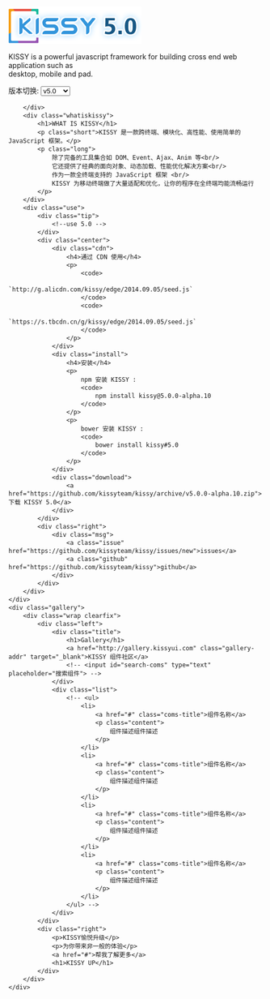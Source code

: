 <div class="index-page">
    <div class="top-wrap">
        <div class="content">
            <img src="assets/img/large-logo.png">
            <div>
                <p>KISSY is a powerful javascript framework for building cross end web application such as <br/>
                desktop, mobile and pad.</p>
            </div>
            <div class="change-version">
                <label>
                    版本切换: 
                    <select id="versions" onchange="location.href=document.getElementById('versions').value">
                        <option value="/5.0">v5.0</option>
                        <option value="http://docs.kissyui.com/">v1.4.x</option>
                        <option value="http://docs.kissyui.com/index-1.3.html">v1.3</option>
                        <option value="http://docs.kissyui.com/index-1.2.html">v1.2</option>
                        <option value="http://docs.kissyui.com/index-1.1.6.html">v1.16</option>
                    </select>
                </label>
            </div>
        </div>
    </div>
    <div class="middle-wrap">
        <div class="top-repeat">
            
        </div>
        <div class="whatiskissy">
            <h1>WHAT IS KISSY</h1>
            <p class="short">KISSY 是一款跨终端、模块化、高性能、使用简单的 JavaScript 框架。</p>
            <p class="long">
                除了完备的工具集合如 DOM、Event、Ajax、Anim 等<br/>
                它还提供了经典的面向对象、动态加载、性能优化解决方案<br/>
                作为一款全终端支持的 JavaScript 框架 <br/>
                KISSY 为移动终端做了大量适配和优化，让你的程序在全终端均能流畅运行
            </p>
        </div>
        <div class="use">
            <div class="tip">
                <!--use 5.0 -->
            </div>
            <div class="center">
                <div class="cdn">
                    <h4>通过 CDN 使用</h4>
                    <p>
                        <code>
                            `http://g.alicdn.com/kissy/edge/2014.09.05/seed.js`
                        </code>
                        <code>
                            `https://s.tbcdn.cn/g/kissy/edge/2014.09.05/seed.js`
                        </code>
                    </p>
                </div>
                <div class="install">
                    <h4>安装</h4>
                    <p>
                        npm 安装 KISSY :
                        <code>
                            npm install kissy@5.0.0-alpha.10
                        </code>
                    </p>
                    <p>
                        bower 安装 KISSY :
                        <code>
                            bower install kissy#5.0
                        </code>
                    </p>
                </div>
                <div class="download">
                    <a href="https://github.com/kissyteam/kissy/archive/v5.0.0-alpha.10.zip">下载 KISSY 5.0</a>
                </div>
            </div>
            <div class="right">
                <div class="msg">
                    <a class="issue" href="https://github.com/kissyteam/kissy/issues/new">issues</a>
                    <a class="github" href="https://github.com/kissyteam/kissy">github</a>
                </div>
            </div>
        </div>
    </div>
    <div class="gallery">
        <div class="wrap clearfix">
            <div class="left">
                <div class="title">
                    <h1>Gallery</h1>
                    <a href="http://gallery.kissyui.com" class="gallery-addr" target="_blank">KISSY 组件社区</a>
                    <!-- <input id="search-coms" type="text" placeholder="搜索组件"> -->
                </div>
                <div class="list">
                    <!-- <ul>
                        <li>
                            <a href="#" class="coms-title">组件名称</a>
                            <p class="content">
                                组件描述组件描述
                            </p>
                        </li>
                        <li>
                            <a href="#" class="coms-title">组件名称</a>
                            <p class="content">
                                组件描述组件描述
                            </p>
                        </li>
                        <li>
                            <a href="#" class="coms-title">组件名称</a>
                            <p class="content">
                                组件描述组件描述
                            </p>
                        </li>
                        <li>
                            <a href="#" class="coms-title">组件名称</a>
                            <p class="content">
                                组件描述组件描述
                            </p>
                        </li>
                    </ul> -->
                </div>
            </div>
            <div class="right">
                <p>KISSY愉悦升级</p>
                <p>为你带来非一般的体验</p>
                <a href="#">帮我了解更多</a>
                <h1>KISSY UP</h1>
            </div>
        </div>
    </div>
</div>